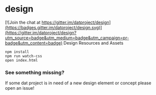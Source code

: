 # design

[![Join the chat at https://gitter.im/datproject/design](https://badges.gitter.im/datproject/design.svg)](https://gitter.im/datproject/design?utm_source=badge&utm_medium=badge&utm_campaign=pr-badge&utm_content=badge)
Design Resources and Assets

```
npm install
npm run watch-css
open index.html
```

### See something missing?

If some dat project is in need of a new design element or concept please open an issue!

